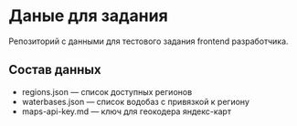 # Даные для задания
Репозиторий с данными для тестового задания frontend разработчика.

## Состав данных

- regions.json — список доступных регионов
- waterbases.json — список водобаз с привязкой к региону
- maps-api-key.md — ключ для геокодера яндекс-карт
